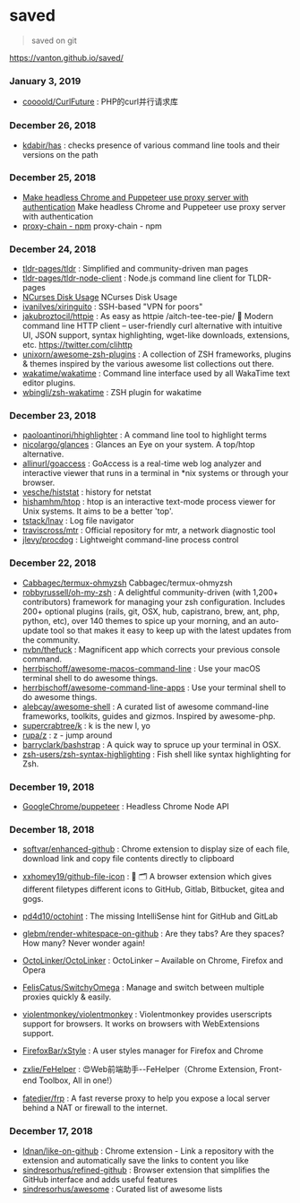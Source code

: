 # saved
> saved on git


https://vanton.github.io/saved/





### January 3, 2019 
- [coooold/CurlFuture](https://github.com/coooold/CurlFuture) : PHP的curl并行请求库

### December 26, 2018 
- [kdabir/has](https://github.com/kdabir/has) : checks presence of various command line tools and their versions on the path

### December 25, 2018 
- [Make headless Chrome and Puppeteer use proxy server with authentication](https://blog.apify.com/how-to-make-headless-chrome-and-puppeteer-use-a-proxy-server-with-authentication-249a21a79212) Make headless Chrome and Puppeteer use proxy server with authentication
- [proxy-chain - npm](https://www.npmjs.com/package/proxy-chain) proxy-chain - npm

### December 24, 2018 
- [tldr-pages/tldr](https://github.com/tldr-pages/tldr) : Simplified and community-driven man pages
- [tldr-pages/tldr-node-client](https://github.com/tldr-pages/tldr-node-client#configuration) : Node.js command line client for TLDR-pages
- [NCurses Disk Usage](https://dev.yorhel.nl/ncdu) NCurses Disk Usage
- [ivanilves/xiringuito](https://github.com/ivanilves/xiringuito) : SSH-based "VPN for poors"
- [jakubroztocil/httpie](https://github.com/jakubroztocil/httpie) : As easy as httpie /aitch-tee-tee-pie/ 🥧 Modern command line HTTP client – user-friendly curl alternative with intuitive UI, JSON support, syntax highlighting, wget-like downloads, extensions, etc. https://twitter.com/clihttp
- [unixorn/awesome-zsh-plugins](https://github.com/unixorn/awesome-zsh-plugins) : A collection of ZSH frameworks, plugins & themes inspired by the various awesome list collections out there.
- [wakatime/wakatime](https://github.com/wakatime/wakatime) : Command line interface used by all WakaTime text editor plugins.
- [wbingli/zsh-wakatime](https://github.com/wbingli/zsh-wakatime) : ZSH plugin for wakatime

### December 23, 2018 
- [paoloantinori/hhighlighter](https://github.com/paoloantinori/hhighlighter) : A command line tool to highlight terms
- [nicolargo/glances](https://github.com/nicolargo/glances) : Glances an Eye on your system. A top/htop alternative.
- [allinurl/goaccess](https://github.com/allinurl/goaccess) : GoAccess is a real-time web log analyzer and interactive viewer that runs in a terminal in *nix systems or through your browser.
- [vesche/histstat](https://github.com/vesche/histstat) : history for netstat
- [hishamhm/htop](https://github.com/hishamhm/htop) : htop is an interactive text-mode process viewer for Unix systems. It aims to be a better 'top'.
- [tstack/lnav](https://github.com/tstack/lnav) : Log file navigator
- [traviscross/mtr](https://github.com/traviscross/mtr) : Official repository for mtr, a network diagnostic tool
- [jlevy/procdog](https://github.com/jlevy/procdog) : Lightweight command-line process control

### December 22, 2018 
- [Cabbagec/termux-ohmyzsh](https://github.com/Cabbagec/termux-ohmyzsh) Cabbagec/termux-ohmyzsh
- [robbyrussell/oh-my-zsh](https://github.com/robbyrussell/oh-my-zsh) : A delightful community-driven (with 1,200+ contributors) framework for managing your zsh configuration. Includes 200+ optional plugins (rails, git, OSX, hub, capistrano, brew, ant, php, python, etc), over 140 themes to spice up your morning, and an auto-update tool so that makes it easy to keep up with the latest updates from the community.
- [nvbn/thefuck](https://github.com/nvbn/thefuck) : Magnificent app which corrects your previous console command.
- [herrbischoff/awesome-macos-command-line](https://github.com/herrbischoff/awesome-macos-command-line#appearance) : Use your macOS terminal shell to do awesome things.
- [herrbischoff/awesome-command-line-apps](https://github.com/herrbischoff/awesome-command-line-apps) : Use your terminal shell to do awesome things.
- [alebcay/awesome-shell](https://github.com/alebcay/awesome-shell) : A curated list of awesome command-line frameworks, toolkits, guides and gizmos. Inspired by awesome-php.
- [supercrabtree/k](https://github.com/supercrabtree/k) : k is the new l, yo
- [rupa/z](https://github.com/rupa/z) : z - jump around
- [barryclark/bashstrap](https://github.com/barryclark/bashstrap) : A quick way to spruce up your terminal in OSX.
- [zsh-users/zsh-syntax-highlighting](https://github.com/zsh-users/zsh-syntax-highlighting) : Fish shell like syntax highlighting for Zsh.

### December 19, 2018 
- [GoogleChrome/puppeteer](https://github.com/GoogleChrome/puppeteer) : Headless Chrome Node API

### December 18, 2018 
- [softvar/enhanced-github](https://github.com/softvar/enhanced-github) : Chrome extension to display size of each file, download link and copy file contents directly to clipboard
- [xxhomey19/github-file-icon](https://github.com/xxhomey19/github-file-icon) : 🌈 🗂 A browser extension which gives different filetypes different icons to GitHub, Gitlab, Bitbucket, gitea and gogs.
- [pd4d10/octohint](https://github.com/pd4d10/octohint) : The missing IntelliSense hint for GitHub and GitLab
- [glebm/render-whitespace-on-github](https://github.com/glebm/render-whitespace-on-github) : Are they tabs? Are they spaces? How many? Never wonder again!
- [OctoLinker/OctoLinker](https://github.com/OctoLinker/OctoLinker) : OctoLinker – Available on Chrome, Firefox and Opera
- [FelisCatus/SwitchyOmega](https://github.com/FelisCatus/SwitchyOmega) : Manage and switch between multiple proxies quickly & easily.
- [violentmonkey/violentmonkey](https://github.com/violentmonkey/violentmonkey) : Violentmonkey provides userscripts support for browsers. It works on browsers with WebExtensions support.
- [FirefoxBar/xStyle](https://github.com/FirefoxBar/xStyle) : A user styles manager for Firefox and Chrome
- [zxlie/FeHelper](https://github.com/zxlie/FeHelper) : 😍Web前端助手--FeHelper（Chrome Extension, Front-end Toolbox, All in one!）

- [fatedier/frp](https://github.com/fatedier/frp) : A fast reverse proxy to help you expose a local server behind a NAT or firewall to the internet.

### December 17, 2018 
- [Idnan/like-on-github](https://github.com/Idnan/like-on-github) : Chrome extension - Link a repository with the extension and automatically save the links to content you like
- [sindresorhus/refined-github](https://github.com/sindresorhus/refined-github) : Browser extension that simplifies the GitHub interface and adds useful features
- [sindresorhus/awesome](https://github.com/sindresorhus/awesome) : Curated list of awesome lists
